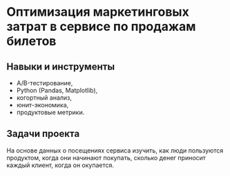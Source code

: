 # Оптимизация маркетинговых затрат в сервисе по продажам билетов

## Навыки и инструменты
- A/B-тестирование, 
- Python (Pandas, Matplotlib),
- когортный анализ, 
- юнит-экономика, 
- продуктовые метрики.

## Задачи проекта  
На основе данных о посещениях сервиса изучить, как люди пользуются продуктом, когда они начинают покупать, сколько денег приносит каждый клиент, когда он окупается.